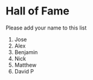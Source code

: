 # Hall of Fame
Please add your name to this list

1. Jose
2. Alex
3. Benjamin
4. Nick
5. Matthew
6. David P

